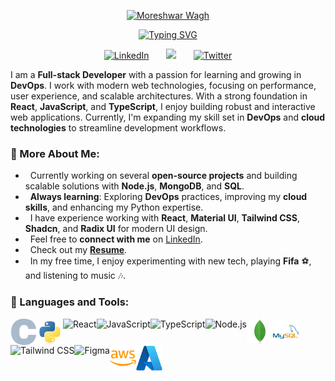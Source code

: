 <p align="center">
  <a href="https://github.com/MoreshwarWagh">
    <img src="https://avatars.githubusercontent.com/u/51285263?v=4" alt="Moreshwar Wagh" />
  </a>
</p>

<p align="center">
  <a href="#">
    <img src="https://readme-typing-svg.demolab.com?font=Fira+Code&duration=2500&pause=1000&color=F75D7E&center=true&random=true&width=435&lines=Full-stack+Developer;Learning+DevOps;React+and+JavaScript+Expert;Python+and+C++;Building+Innovative+Tech" alt="Typing SVG" />
  </a>
</p>

<!-- Social icons section -->
<p align="center">
  &#8287;&#8287;&#8287;&#8287;&#8287;
  <a href="https://www.linkedin.com/in/moreshwarwagh/"><img width="32px" alt="LinkedIn" title="LinkedIn" src="https://i.imgur.com/yRpa1dQ.png"/></a>
  &#8287;&#8287;&#8287;&#8287;&#8287;
  <a href="https://discordapp.com/users/moreshwarwagh" alt="Discord" title="Dev Community on Discord"><img width="32px" src="https://i.imgur.com/OViZO8J.png"/></a>
  &#8287;&#8287;&#8287;&#8287;&#8287;
  <a href="https://twitter.com/MoreshwarWagh"><img width="32px" alt="Twitter" title="Twitter" src="https://i.imgur.com/AixJgnm.png"/></a>
  &#8287;&#8287;&#8287;&#8287;&#8287;
</p>

I am a **Full-stack Developer** with a passion for learning and growing in **DevOps**. I work with modern web technologies, focusing on performance, user experience, and scalable architectures. With a strong foundation in **React**, **JavaScript**, and **TypeScript**, I enjoy building robust and interactive web applications. Currently, I'm expanding my skill set in **DevOps** and **cloud technologies** to streamline development workflows.

### 🧐 More About Me:

- &nbsp; Currently working on several **open-source projects** and building scalable solutions with **Node.js**, **MongoDB**, and **SQL**.
- &nbsp; **Always learning**: Exploring **DevOps** practices, improving my **cloud skills**, and enhancing my Python expertise.
- &nbsp; I have experience working with **React**, **Material UI**, **Tailwind CSS**, **Shadcn**, and **Radix UI** for modern UI design.
- &nbsp; Feel free to **connect with me** on [LinkedIn](https://www.linkedin.com/in/moreshwarwagh/).
- &nbsp; Check out my [**Resume**](https://drive.google.com/file/d/1RkJXetQdxocPVcDT1dmKxCqK7ZT0thPM/view?usp=sharing).
- &nbsp; In my free time, I enjoy experimenting with new tech, playing **Fifa** ⚽, and listening to music 🎶.

### 🔨 Languages and Tools:

<a href="https://www.cprogramming.com/" target="_blank"><img align="left" alt="C" height ="42px" src="https://raw.githubusercontent.com/devicons/devicon/master/icons/c/c-original.svg"></a>

<a href="https://www.python.org" target="_blank"><img align="left" alt="Python" height="42px" src="https://raw.githubusercontent.com/devicons/devicon/master/icons/python/python-original.svg"></a>

<a href="https://reactjs.org/" target="_blank"><img align="left" alt="React" height ="42px" src="https://raw.githubusercontent.com/rahul-jha98/github_readme_icons/main/language_and_tools/square/react/react.svg"></a>

<a href="https://developer.mozilla.org/en-US/docs/Web/JavaScript" target="_blank"><img align="left" alt="JavaScript" height="42px" src="https://raw.githubusercontent.com/rahul-jha98/github_readme_icons/main/language_and_tools/square/javascript/javascript.svg"></a>

<a href="https://www.typescriptlang.org/" target="_blank"><img align="left" alt="TypeScript" height="42px" src="https://raw.githubusercontent.com/rahul-jha98/github_readme_icons/main/language_and_tools/square/typescript/typescript.svg"></a>

<a href="https://nodejs.org" target="_blank"><img align="left" alt="Node.js" height="42px" src="https://raw.githubusercontent.com/rahul-jha98/github_readme_icons/main/language_and_tools/square/node/node.svg"></a>

<a href="https://www.mongodb.com/" target="_blank"><img align="left" alt="MongoDB" height="42px" src="https://raw.githubusercontent.com/devicons/devicon/master/icons/mongodb/mongodb-original.svg"></a>

<a href="https://www.sql.org/" target="_blank"><img align="left" alt="SQL" height="42px" src="https://raw.githubusercontent.com/devicons/devicon/master/icons/mysql/mysql-original-wordmark.svg"></a>

<a href="https://tailwindcss.com/" target="_blank"><img align="left" alt="Tailwind CSS" height="42px" src="https://raw.githubusercontent.com/rahul-jha98/github_readme_icons/main/language_and_tools/square/tailwindcss/tailwindcss.svg"></a>

<a href="https://www.figma.com/" target="_blank"><img align="left" alt="Figma" height="42px" src="https://raw.githubusercontent.com/rahul-jha98/github_readme_icons/main/language_and_tools/square/figma/figma.svg"></a>

<a href="https://aws.amazon.com" target="_blank"><img align="left" alt="AWS" height="42px" src="https://github.com/devicons/devicon/raw/master/icons/amazonwebservices/amazonwebservices-plain-wordmark.svg"></a>

<a href="https://azure.microsoft.com/" target="_blank"><img align="left" alt="Azure" height="42px" src="https://raw.githubusercontent.com/devicons/devicon/master/icons/azure/azure-original.svg"></a>

<br>
